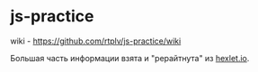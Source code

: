 # js-practice
wiki - https://github.com/rtplv/js-practice/wiki

Большая часть информации взята и "рерайтнута" из [hexlet.io](https://hexlet.io).
